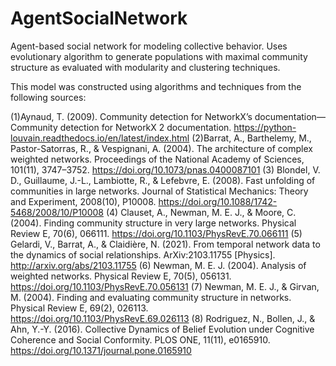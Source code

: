# AgentSocialNetwork
Agent-based social network for modeling collective behavior. Uses evolutionary algorithm to generate populations with maximal community structure as evaluated with modularity and 
clustering techniques.

This model was constructed using algorithms and techniques from the following sources:

  (1)Aynaud, T. (2009). Community detection for NetworkX’s documentation—Community detection for NetworkX 2 documentation. https://python-louvain.readthedocs.io/en/latest/index.html
  (2)Barrat, A., Barthelemy, M., Pastor-Satorras, R., & Vespignani, A. (2004). The architecture of complex weighted networks. Proceedings of the National Academy of Sciences, 101(11), 3747–3752. https://doi.org/10.1073/pnas.0400087101
  (3) Blondel, V. D., Guillaume, J.-L., Lambiotte, R., & Lefebvre, E. (2008). Fast unfolding of communities in large networks. Journal of Statistical Mechanics: Theory and Experiment, 2008(10), P10008. https://doi.org/10.1088/1742-5468/2008/10/P10008
  (4) Clauset, A., Newman, M. E. J., & Moore, C. (2004). Finding community structure in very large networks. Physical Review E, 70(6), 066111. https://doi.org/10.1103/PhysRevE.70.066111
  (5) Gelardi, V., Barrat, A., & Claidière, N. (2021). From temporal network data to the dynamics of social relationships. ArXiv:2103.11755 [Physics]. http://arxiv.org/abs/2103.11755
  (6) Newman, M. E. J. (2004). Analysis of weighted networks. Physical Review E, 70(5), 056131. https://doi.org/10.1103/PhysRevE.70.056131
  (7) Newman, M. E. J., & Girvan, M. (2004). Finding and evaluating community structure in networks. Physical Review E, 69(2), 026113. https://doi.org/10.1103/PhysRevE.69.026113
  (8) Rodriguez, N., Bollen, J., & Ahn, Y.-Y. (2016). Collective Dynamics of Belief Evolution under Cognitive Coherence and Social Conformity. PLOS ONE, 11(11), e0165910. https://doi.org/10.1371/journal.pone.0165910


